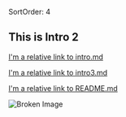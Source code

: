 SortOrder: 4
## This is Intro 2

[I'm a relative link to intro.md](./intro.md)

[I'm a relative link to intro3.md](./intro3.md)

[I'm a relative link to README.md](./../README.md)


![Broken Image](./non-exist-image.jpg)
